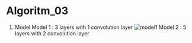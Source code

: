 # Algoritm_03
1. Model
Model 1 : 3 layers with 1 convolution layer
![model1](https://user-images.githubusercontent.com/39691728/83565850-06538d00-a55a-11ea-8283-bbf95c5fa287.png)
Model 2 : 5 layers with 2 convolution layer
